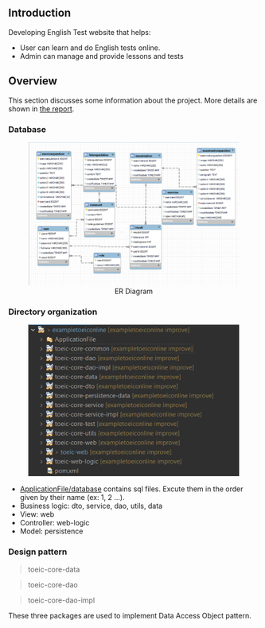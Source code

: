 ## Introduction
Developing English Test website that helps:

* User can learn and do English tests online.
* Admin can manage and provide lessons and tests

## Overview
This section discusses some information about the project. More details are shown in [the report](ApplicationFile/assets/report.pdf).

### Database
<figure style="text-align: center;">
    <img src="ApplicationFile/assets/erd_database.png"
         alt="ER Diagram" width="800" height="auto">
    <figcaption>ER Diagram</figcaption>
</figure>

### Directory organization
<figure style="text-align: center;">
    <img src="ApplicationFile/assets/directory_organization.png"
         alt="Directory organization">
    <figcaption> </figcaption>
</figure>


* [ApplicationFile/database](ApplicationFile/database) contains sql files. Excute them in the order given by their name (ex: 1, 2 ...).
* Business logic: dto, service, dao, utils, data
* View: web
* Controller: web-logic
* Model: persistence

### Design pattern
> toeic-core-data

> toeic-core-dao

> toeic-core-dao-impl

These three packages are used to implement Data Access Object pattern.

